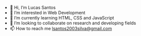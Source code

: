 - 👋 Hi, I’m Lucas Santos
- 👀 I’m interested in Web Development
- 🌱 I’m currently learning HTML, CSS and JavaScript
- 💞️ I’m looking to collaborate on research and developing fields
- 📫 How to reach me lsantos2003silva@gmail.com
